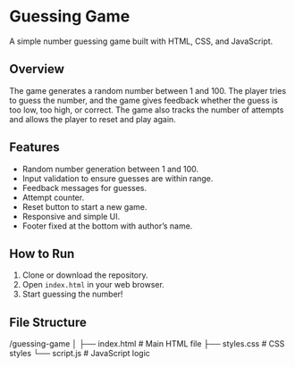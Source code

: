 # Guessing Game

A simple number guessing game built with HTML, CSS, and JavaScript.

## Overview

The game generates a random number between 1 and 100. The player tries to guess the number, and the game gives feedback whether the guess is too low, too high, or correct. The game also tracks the number of attempts and allows the player to reset and play again.

## Features

- Random number generation between 1 and 100.
- Input validation to ensure guesses are within range.
- Feedback messages for guesses.
- Attempt counter.
- Reset button to start a new game.
- Responsive and simple UI.
- Footer fixed at the bottom with author’s name.

## How to Run

1. Clone or download the repository.
2. Open `index.html` in your web browser.
3. Start guessing the number!

## File Structure

/guessing-game
│
├── index.html # Main HTML file
├── styles.css # CSS styles
└── script.js # JavaScript logic
